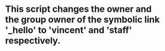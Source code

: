 # This script changes the owner and the group owner of the symbolic link '_hello' to 'vincent' and 'staff' respectively.
